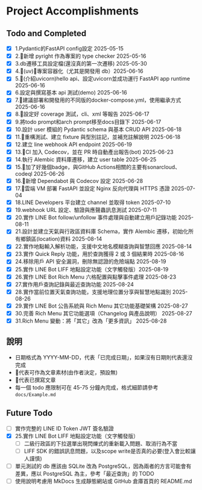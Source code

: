 # Project Accomplishments

## Todo and Completed
- [x] 1.Pydantic的FastAPI config設定 2025-05-15
- [x] 2.🧃新增 pyright 作為專案的 type checker 2025-05-16
- [x] 3.db遷移工具設定檔(還沒真的第一次遷移) 2025-05-30
- [x] 4.🧃(uv)🍎專案容器化（尤其是開發用 db）2025-06-16
- [x] 5.🍎(介紹uvicorn)hello api、設定uvicorn並成功運行 FastAPI app runtime 2025-06-16
- [x] 6.設定與撰寫基本 api 測試(demo) 2025-06-16
- [x] 7.🍎建議部署和開發用的不同版的docker-compose.yml，使用繼承方式 2025-06-16
- [x] 8.🍎設定好 coverage 測試，cli、xml 等報告 2025-06-17
- [x] 9.將todo prompt和arch prompt移至docs目錄下 2025-06-17
- [x] 10.設計 user 模組的 Pydantic schema 與基本 CRUD API 2025-06-18
- [x] 11.🍎重構測試、建立 fixture 與型別註記，並補充註解說明 2025-06-18
- [x] 12.建立 line webhook API endpoint 2025-06-19
- [x] 13.🍎CI 加入 Codecov，並在 PR 時自動產出報告(bot) 2025-06-23
- [x] 14.執行 Alembic 資料庫遷移，建立 user table 2025-06-25
- [x] 15.🍎加了好幾個badge，與GitHub Actions相關的主要有sonarcloud、codeql 2025-06-26
- [x] 16.🍎新增 Dependabot 與 Codecov 設定 2025-06-28
- [x] 17.🍎雲端 VM 部署 FastAPI 並設定 Nginx 反向代理與 HTTPS 憑證 2025-07-04
- [x] 18.LINE Developers 平台建立 channel 並取得 token 2025-07-10
- [x] 19.webhook URL 設定、驗證與應聲蟲訊息測試 2025-07-11
- [x] 20.實作 LINE Bot follow/unfollow 事件處理與自動建立用戶記錄功能 2025-08-11
- [x] 21.設計並建立天氣與行政區資料庫 Schema，實作 Alembic 遷移，初始化所有鄉鎮區(location)資料 2025-08-14
- [x] 22.實作地點輸入解析功能，支援中文地名模糊查詢與智慧回應 2025-08-14
- [x] 23.實作 Quick Reply 功能，用於查詢獲得 2 或 3 個結果時 2025-08-16
- [x] 24.移除用戶 API 安全漏洞，刪除無認證的危險端點 2025-08-19
- [x] 25.實作 LINE Bot LIFF 地點設定功能（文字觸發版）2025-08-19
- [x] 26.實作 LINE Bot Rich Menu 六格配置與點擊事件處理 2025-08-23
- [x] 27.實作用戶查詢記錄與最近查詢功能 2025-08-24
- [x] 28.實作當前位置天氣查詢功能，支援地理位置分享與智慧地點識別 2025-08-26
- [x] 29.實作 LINE Bot 公告系統與 Rich Menu 其它功能基礎架構 2025-08-27
- [x] 30.完善 Rich Menu 其它功能選項（Changelog 與產品說明） 2025-08-27
- [x] 31.Rich Menu 變動：將「其它」改為「更多資訊」 2025-08-28

## 說明

- 日期格式為 YYYY-MM-DD，代表「已完成日期」，如果沒有日期則代表還沒完成
- 🍎代表可作為文章素材(由作者決定，預設無)
- 🧃代表已撰寫文章
- 每一個 todo 應限制可在 45-75 分鐘內完成，格式細節請參考 `docs/Example.md`

## Future Todo

- [ ] 實作完整的 LINE ID Token JWT 簽名驗證
- [x] 25.實作 LINE Bot LIFF 地點設定功能（文字觸發版）
  - [ ] 二級行政區的下拉選單出現閃爍式的重新載入問題、取消行為不當
  - [ ] LIFF SDK 的錯誤訊息問題，以及scope write是否真的必要(登入會比較讓人謹慎)
- [ ] 單元測試的 db 應該由 SQLite 改為 PostgreSQL，因為兩者的方言可能會有差異，應以 PostgreSQL 為主，參考「最近查詢」的 TODO
- [ ] 使用說明考慮用 MkDocs 生成靜態網站或 GitHub 倉庫首頁的 README.md
